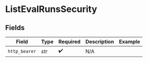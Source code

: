 # ListEvalRunsSecurity


## Fields

| Field              | Type               | Required           | Description        | Example            |
| ------------------ | ------------------ | ------------------ | ------------------ | ------------------ |
| `http_bearer`      | *str*              | :heavy_check_mark: | N/A                |                    |